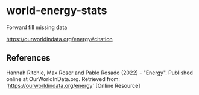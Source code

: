# world-energy-stats



Forward fill missing data


https://ourworldindata.org/energy#citation


## References
Hannah Ritchie, Max Roser and Pablo Rosado (2022) - "Energy". Published online at OurWorldInData.org. Retrieved from: 'https://ourworldindata.org/energy' [Online Resource]
